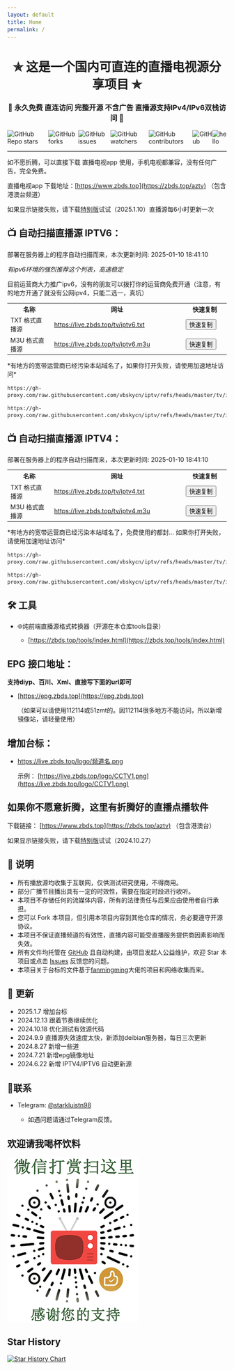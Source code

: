 ```yaml
---
layout: default
title: Home
permalink: /
---
```




<h1 align="center">✯ 这是一个国内可直连的直播电视源分享项目 ✯</h1>

<h3 align="center">🔕 永久免费 直连访问 完整开源 不含广告 直播源支持IPv4/IPv6双栈访问 🔕</h3>

<div style="display: flex; justify-content: center; align-items: center;">
    <img src="https://img.shields.io/github/stars/vbskycn/iptv" alt="GitHub Repo stars" />
    <img src="https://img.shields.io/github/forks/vbskycn/iptv" alt="GitHub forks" />
    <img src="https://img.shields.io/github/issues/vbskycn/iptv" alt="GitHub issues" />
    <img src="https://img.shields.io/github/watchers/vbskycn/iptv" alt="GitHub watchers" />
    <img src="https://img.shields.io/github/contributors/vbskycn/iptv" alt="GitHub contributors" />
    <img src="https://img.shields.io/github/license/vbskycn/iptv" alt="GitHub" />
    <img src="https://views.whatilearened.today/views/github/vbskycn/iptv.svg" alt="hello" />
</div>

---

如不愿折腾，可以直接下载 直播电视app 使用，手机电视都兼容，没有任何广告，完全免费。

直播电视app 下载地址：[https://www.zbds.top](https://zbds.top/aztv)  （包含港澳台频道）

如果显示链接失败，请下载[特别版](https://zbds.lanzoui.com/b0b2kul6b)试试（2025.1.10）直播源每6小时更新一次



## 📺 自动扫描直播源 IPTV6：

部署在服务器上的程序自动扫描而来，<!-- UPDATE_TIME_IPTV6 -->本次更新时间: 2025-01-10 18:41:10<!-- END_UPDATE_TIME_IPTV6 -->

*有ipv6环境的强烈推荐这个列表，高速稳定*

目前运营商大力推广ipv6，没有的朋友可以拨打你的运营商免费开通（注意，有的地方开通了就没有公网ipv4，只能二选一，真坑）

<table>
  <colgroup>
    <col style="width: 20%;">
    <col style="width: 60%;">
    <col style="width: 20%;">
  </colgroup>
  <tr>
    <th>名称</th>
    <th>网址</th>
    <th>快速复制</th>
  </tr>
  <tr>
    <td>TXT 格式直播源</td>
    <td><a href="https://live.zbds.top/tv/iptv6.txt">https://live.zbds.top/tv/iptv6.txt</a></td>
    <td><button class="button" onclick="copyToClipboard('https://live.zbds.top/tv/iptv6.txt')">快速复制</button></td>
  </tr>
  <tr>
    <td>M3U 格式直播源</td>
    <td><a href="https://live.zbds.top/tv/iptv6.m3u">https://live.zbds.top/tv/iptv6.m3u</a></td>
    <td><button class="button" onclick="copyToClipboard('https://live.zbds.top/tv/iptv6.m3u')">快速复制</button></td>
  </tr>
</table>
*有地方的宽带运营商已经污染本站域名了，如果你打开失败，请使用加速地址访问*

```
https://gh-proxy.com/raw.githubusercontent.com/vbskycn/iptv/refs/heads/master/tv/iptv6.txt
```

```
https://gh-proxy.com/raw.githubusercontent.com/vbskycn/iptv/refs/heads/master/tv/iptv6.m3u
```



## 📺 自动扫描直播源 IPTV4：

部署在服务器上的程序自动扫描而来，<!-- UPDATE_TIME_IPTV4 -->本次更新时间: 2025-01-10 18:41:10<!-- END_UPDATE_TIME_IPTV4 -->

<table>
  <colgroup>
    <col style="width: 20%;">
    <col style="width: 60%;">
    <col style="width: 20%;">
  </colgroup>
  <tr>
    <th>名称</th>
    <th>网址</th>
    <th>快速复制</th>
  </tr>
  <tr>
    <td>TXT 格式直播源</td>
    <td><a href="https://live.zbds.top/tv/iptv4.txt">https://live.zbds.top/tv/iptv4.txt</a></td>
    <td><button class="button" onclick="copyToClipboard('https://live.zbds.top/tv/iptv4.txt')">快速复制</button></td>
  </tr>
  <tr>
    <td>M3U 格式直播源</td>
    <td><a href="https://live.zbds.top/tv/iptv4.m3u">https://live.zbds.top/tv/iptv4.m3u</a></td>
    <td><button class="button" onclick="copyToClipboard('https://live.zbds.top/tv/iptv4.m3u')">快速复制</button></td>
  </tr>
</table>
*有地方的宽带运营商已经污染本站域名了，免费使用的都封... 如果你打开失败，请使用加速地址访问*

```
https://gh-proxy.com/raw.githubusercontent.com/vbskycn/iptv/refs/heads/master/tv/iptv4.txt
```

```
https://gh-proxy.com/raw.githubusercontent.com/vbskycn/iptv/refs/heads/master/tv/iptv4.m3u
```



## 🛠️ 工具

- 🌐纯前端直播源格式转换器（开源在本仓库tools目录）
  
  - [https://zbds.top/tools/index.html](https://zbds.top/tools/index.html)
  
    

## EPG 接口地址：

**支持diyp、百川、Xml、直接写下面的url即可**

- [https://epg.zbds.top](https://epg.zbds.top)

  （如果可以请使用112114或51zmt的。因112114很多地方不能访问，所以新增镜像站，请轻量使用）

  

## 增加台标：

- https://live.zbds.top/logo/频道名.png

  示例： [https://live.zbds.top/logo/CCTV1.png](https://live.zbds.top/logo/CCTV1.png)



## 如果你不愿意折腾，这里有折腾好的直播点播软件

下载链接： [https://www.zbds.top](https://zbds.top/aztv)  （包含港澳台）

如果显示链接失败，请下载[特别版](https://zbds.lanzoui.com/b0b2kul6b)试试（2024.10.27）



## 📖 说明

- 所有播放源均收集于互联网，仅供测试研究使用，不得商用。
- 部分广播节目播出具有一定的时效性，需要在指定时段进行收听。
- 本项目不存储任何的流媒体内容，所有的法律责任与后果应由使用者自行承担。
- 您可以 Fork 本项目，但引用本项目内容到其他仓库的情况，务必要遵守开源协议。
- 本项目不保证直播频道的有效性，直播内容可能受直播服务提供商因素影响而失效。
- 所有文件均托管在 [GitHub](https://github.com/vbskycn/iptv) 且自动构建，由项目发起人公益维护，欢迎 Star 本项目或点击 [Issues](https://github.com/vbskycn/iptv/issues/new/choose) 反馈您的问题。
- 本项目关于台标的文件基于[fanmingming](https://github.com/fanmingming/live)大佬的项目和网络收集而来。



## 📔 更新

- 2025.1.7 增加台标
- 2024.12.13 跟着节奏继续优化
- 2024.10.18 优化测试有效源代码
- 2024.9.9 直播源失效速度太快，新添加deibian服务器，每日三次更新
- 2024.8.27 新增一些道
- 2024.7.21 新增epg镜像地址
- 2024.6.22 新增 IPTV4/IPTV6 自动更新源



## 📱联系

- Telegram: [@starkluistn98](https://t.me/starkluistn98)

  - 如遇问题请通过Telegram反馈。

    

## 欢迎请我喝杯饮料

![请我喝杯饮料](img/wxds.png)

## Star History

[![Star History Chart](https://api.star-history.com/svg?repos=vbskycn/iptv&type=Date)](https://star-history.com/#vbskycn/iptv&Date)

<script>
function copyToClipboard(text) {
  const input = document.createElement('textarea');
  input.value = text;
  document.body.appendChild(input);
  input.select();
  document.execCommand('copy');
  document.body.removeChild(input);
  alert('已复制到剪贴板');
}
</script>
